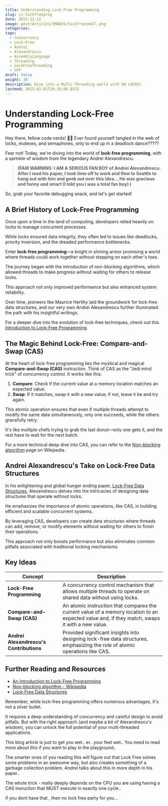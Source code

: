 ```yaml
---
title: Understanding Lock-Free Programming
slug: cs-lockfreeprog
date: 2015-12-15
image: post/Articles/IMAGES/lockfreesmall.png
categories: 
tags:
  - Concurrency
  - Lock-Free
  - Andrei
  - Alexandrescu
  - AssemblyLanguage
  - Threading
  - LockFreeThreading
  - CPP
draft: false
weight: 30
description: Dive into a Multi-Threading world with NO LOCKS!
lastmod: 2025-02-01T20:18:09.852Z
---
```

# Understanding Lock-Free Programming

Hey there, fellow code nerds! 🧑‍💻 Ever found yourself tangled in the web of locks, mutexes, and semaphores, only to end up in a deadlock dance?????

Fear not! Today, we're diving into the world of **lock-free programming**, with a sprinkle of wisdom from the legendary Andrei Alexandrescu.

> **(FAIR WARNING: I AM A SERIOUS FAN BOY of Andrei Alexandrescu. After I read his paper, I took time off to work and flew to Seattle to hang out with him and geek out over this idea... He was gracious and funny and smart (I told you i was a total fan boy) )**

So, grab your favorite debugging snack, and let's get started!

<!-- ![Lock-Free Programming](https://example.com/lock-free-programming-meme.jpg)
-->

> <!-- ![Lock-Free Programming](https://example.com/lock-free-programming-meme.jpg) -->

## A Brief History of Lock-Free Programming

Once upon a time in the land of computing, developers relied heavily on locks to manage concurrent processes.

While locks ensured data integrity, they often led to issues like deadlocks, priority inversion, and the dreaded performance bottlenecks.

Enter **lock-free programming**—a knight in shining armor promising a world where threads could work together without stepping on each other's toes.

The journey began with the introduction of non-blocking algorithms, which allowed threads to make progress without waiting for others to release locks.

This approach not only improved performance but also enhanced system reliability.

Over time, pioneers like Maurice Herlihy laid the groundwork for lock-free data structures, and our very own Andrei Alexandrescu further illuminated the path with his insightful writings.

For a deeper dive into the evolution of lock-free techniques, check out this [Introduction to Lock-Free Programming](https://preshing.com/20120612/an-introduction-to-lock-free-programming/).

## The Magic Behind Lock-Free: Compare-and-Swap (CAS)

At the heart of lock-free programming lies the mystical and magical **Compare-and-Swap (CAS)** instruction. Think of CAS as the "Jedi mind trick" of concurrency control. It works like this:

1. **Compare**: Check if the current value at a memory location matches an expected value.
2. **Swap**: If it matches, swap it with a new value; if not, leave it be and try again.

This atomic operation ensures that even if multiple threads attempt to modify the same data simultaneously, only one succeeds, while the others gracefully retry.

It's like multiple chefs trying to grab the last donut—only one gets it, and the rest have to wait for the next batch.

For a more technical deep dive into CAS, you can refer to the [Non-blocking algorithm](https://en.wikipedia.org/wiki/Non-blocking_algorithm) page on Wikipedia.

## Andrei Alexandrescu's Take on Lock-Free Data Structures

In his enlightening and global hunger ending paper, [Lock-Free Data Structures](https://erdani.org/publications/cuj-2004-10.pdf), Alexandrescu delves into the intricacies of designing data structures that operate without locks.

He emphasizes the importance of atomic operations, like CAS, in building efficient and scalable concurrent systems.

By leveraging CAS, developers can create data structures where threads can add, remove, or modify elements without waiting for others to finish their operations.

This approach not only boosts performance but also eliminates common pitfalls associated with traditional locking mechanisms.

## Key Ideas

| Concept                                 | Description                                                                                                                                    |
| --------------------------------------- | ---------------------------------------------------------------------------------------------------------------------------------------------- |
| **Lock-Free Programming**               | A concurrency control mechanism that allows multiple threads to operate on shared data without using locks.                                    |
| **Compare-and-Swap (CAS)**              | An atomic instruction that compares the current value of a memory location to an expected value and, if they match, swaps it with a new value. |
| **Andrei Alexandrescu's Contributions** | Provided significant insights into designing lock-free data structures, emphasizing the role of atomic operations like CAS.                    |

## Further Reading and Resources

* [An Introduction to Lock-Free Programming](https://preshing.com/20120612/an-introduction-to-lock-free-programming/)
* [Non-blocking algorithm - Wikipedia](https://en.wikipedia.org/wiki/Non-blocking_algorithm)
* [Lock-Free Data Structures](https://erdani.org/publications/cuj-2004-10.pdf)

Remember, while lock-free programming offers numerous advantages, it's not a silver bullet.

It requires a deep understanding of concurrency and careful design to avoid pitfalls. But with the right approach (and maybe a bit of Alexandrescu's wisdom), you can unlock the full potential of your multi-threaded applications.

This blog article is just to get you wet.. er.. your feet wet.. You need to read more about this if you want to play in the playground..

The smarter ones of you reading this will figure out that Lock Free solves some problems in an awesome way, but also creates something of a garbage collection problem. Andrei talks about this in more depth in his paper..

The whole trick - really deeply depends on the CPU you are using having a CAS insruction that MUST execute in exactly one cycle..

if you dont have that , then no lock free party for you...
